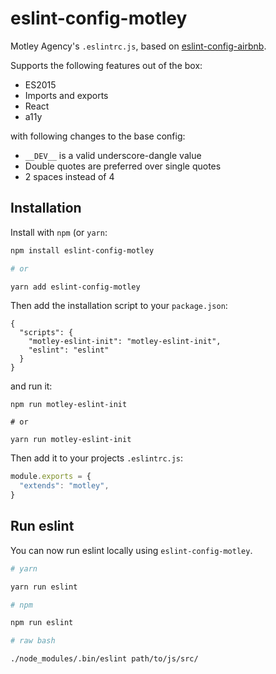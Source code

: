 # eslint-config-motley

Motley Agency's `.eslintrc.js`, based on [eslint-config-airbnb](https://github.com/airbnb/javascript/tree/master/packages/eslint-config-airbnb).

Supports the following features out of the box:

- ES2015
- Imports and exports
- React
- a11y

with following changes to the base config:

- `__DEV__` is a valid underscore-dangle value
- Double quotes are preferred over single quotes
- 2 spaces instead of 4

## Installation

Install with `npm` (or `yarn`:

``` bash
npm install eslint-config-motley

# or

yarn add eslint-config-motley
```

Then add the installation script to your `package.json`:

```
{
  "scripts": {
    "motley-eslint-init": "motley-eslint-init",
    "eslint": "eslint"
  }
}
```

and run it:

```
npm run motley-eslint-init

# or

yarn run motley-eslint-init
```

Then add it to your projects `.eslintrc.js`:

``` javascript
module.exports = {
  "extends": "motley",
}
```
## Run eslint

You can now run eslint locally using `eslint-config-motley`.

``` bash
# yarn

yarn run eslint

# npm

npm run eslint

# raw bash

./node_modules/.bin/eslint path/to/js/src/
```
